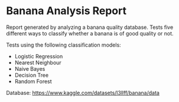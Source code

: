 # Banana Analysis Report

Report generated by analyzing a banana quality database.
Tests five different ways to classify whether a banana is of good quality or not.

Tests using the following classification models:
 - Logistic Regression
 - Nearest Neighbour
 - Naive Bayes
 - Decision Tree
 - Random Forest

Database: https://www.kaggle.com/datasets/l3llff/banana/data


